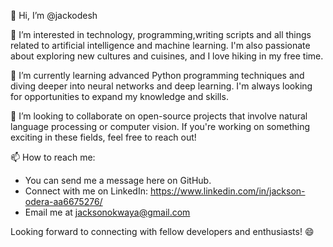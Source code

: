 👋 Hi, I’m @jackodesh

👀 I’m interested in technology, programming,writing scripts and all things related to artificial intelligence and machine learning. I'm also passionate about exploring new cultures and cuisines, and I love hiking in my free time.

🌱 I’m currently learning advanced Python programming techniques and diving deeper into neural networks and deep learning. I'm always looking for opportunities to expand my knowledge and skills.

💞️ I’m looking to collaborate on open-source projects that involve natural language processing or computer vision. If you're working on something exciting in these fields, feel free to reach out!

📫 How to reach me:
   - You can send me a message here on GitHub.
   - Connect with me on LinkedIn: https://www.linkedin.com/in/jackson-odera-aa6675276/
   - Email me at jacksonokwaya@gmail.com

Looking forward to connecting with fellow developers and enthusiasts! 😄

